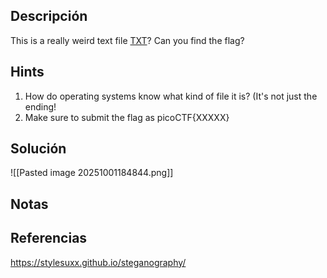 ## Descripción 
This is a really weird text file [TXT](https://jupiter.challenges.picoctf.org/static/e7e5d188621ee705ceeb0452525412ef/flag.txt)? Can you find the flag?
## Hints
1. How do operating systems know what kind of file it is? (It's not just the ending!
2. Make sure to submit the flag as picoCTF{XXXXX}
## Solución
![[Pasted image 20251001184844.png]]
## Notas

## Referencias
https://stylesuxx.github.io/steganography/